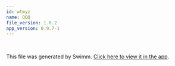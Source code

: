 ```yaml
---
id: wtmyz
name: QQQ
file_version: 1.0.2
app_version: 0.9.7-1
---
```




<br/>

This file was generated by Swimm. [Click here to view it in the app](http://localhost:5000/repos/ls4DA2fLasmQuEbT4ipw/docs/wtmyz).